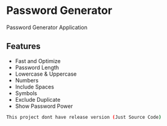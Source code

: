 
# Password Generator

Password Generator Application


## Features

- Fast and Optimize
- Password Length
- Lowercase & Uppercase
- Numbers
- Include Spaces
- Symbols
- Exclude Duplicate
- Show Password Power



```bash
This project dont have release version (Just Source Code)
```
    

